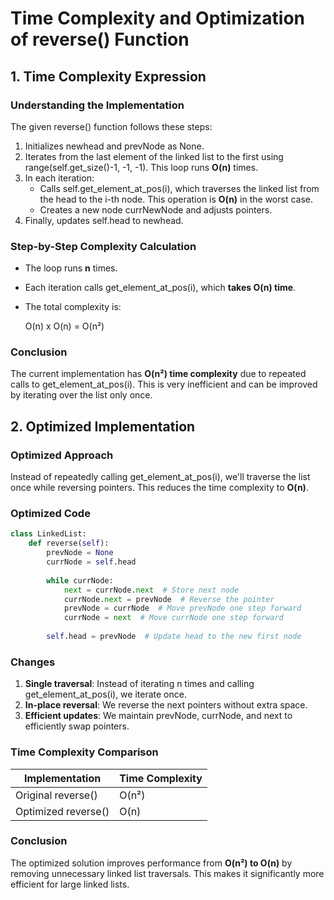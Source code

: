 # Time Complexity and Optimization of reverse() Function

## 1. Time Complexity Expression

### **Understanding the Implementation**

The given reverse() function follows these steps:

1. Initializes newhead and prevNode as None.
2. Iterates from the last element of the linked list to the first using range(self.get_size()-1, -1, -1). This loop runs **O(n)** times.
3. In each iteration:
   - Calls self.get_element_at_pos(i), which traverses the linked list from the head to the i-th node. This operation is **O(n)** in the worst case.
   - Creates a new node currNewNode and adjusts pointers.
4. Finally, updates self.head to newhead.

### **Step-by-Step Complexity Calculation**

- The loop runs **n** times.
- Each iteration calls get_element_at_pos(i), which **takes O(n) time**.
- The total complexity is:

  O(n) x O(n) = O(n²)

### **Conclusion**

The current implementation has **O(n²) time complexity** due to repeated calls to get_element_at_pos(i). This is very inefficient and can be improved by iterating over the list only once.



## 2. Optimized Implementation

### **Optimized Approach**

Instead of repeatedly calling get_element_at_pos(i), we'll traverse the list once while reversing pointers. This reduces the time complexity to **O(n)**.

### **Optimized Code**

```python
class LinkedList:
    def reverse(self):
        prevNode = None
        currNode = self.head
        
        while currNode:
            next = currNode.next  # Store next node
            currNode.next = prevNode  # Reverse the pointer
            prevNode = currNode  # Move prevNode one step forward
            currNode = next  # Move currNode one step forward
        
        self.head = prevNode  # Update head to the new first node
```

### **Changes**

1. **Single traversal**: Instead of iterating n times and calling get_element_at_pos(i), we iterate once.
2. **In-place reversal**: We reverse the next pointers without extra space.
3. **Efficient updates**: We maintain prevNode, currNode, and next to efficiently swap pointers.

### **Time Complexity Comparison**

| Implementation        | Time Complexity |
| --------------------- | --------------- |
| Original reverse()  | O(n²)           |
| Optimized reverse() | O(n)            |

### **Conclusion**

The optimized solution improves performance from **O(n²) to O(n)** by removing unnecessary linked list traversals. This makes it significantly more efficient for large linked lists.